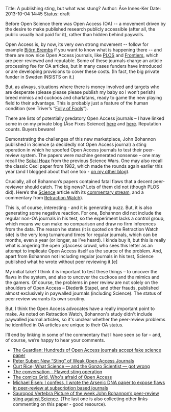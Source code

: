 ﻿Title: A publishing sting, but what was stung?
Author: Åse Innes-Ker
Date: 2013-10-04 14:45
Status: draft


Before Open Science there was Open Access (OA) -- a movement driven by the
desire to make published research publicly accessible (after all, the public
usually had paid for it), rather than hidden behind paywalls.

Open Access is, by now, its very own strong movement -- follow for example [Björn
Brembs](http://bjoern.brembs.net/) if you want to know what is happening there -- and 
there are now nice Open Access journals, like [PLOS](http://www.plos.org/) and
[Frontiers](http://www.frontiersin.org/), which are
peer-reviewed and reputable. Some of these journals charge an article
processing fee for OA articles, but in many cases funders have introduced or
are developing provisions to cover these costs. (In fact, the big private
funder in Sweden INSISTS on it.)

But, as always, situations where there is money involved and targets who are
desperate (please please please publish my baby so I won’t perish) breed mimics
and cuckoos and charlatans, ready to game the new playing field to their
advantage.  This is probably just a feature of the human condition (see
Triver’s “[Folly of Fools](http://www.amazon.com/The-Folly-Fools-Deceit-Self-Deception/dp/B008PGKA56)”).

There are lists of potentially predatory Open Access journals – I have linked
some in on my private blog (Åse Fixes Science)
[here](http://asefixesscience.wordpress.com/2013/04/14/open-access-watch-out-list/)
and
[here](http://asefixesscience.wordpress.com/2013/05/12/more-on-predatory-open-access/).
Reputation counts.  Buyers beware!

Demonstrating the challenges of this new marketplace, John Bohannon published
in Science (a decidedly not Open Access journal) a sting operation in which he
spoofed Open Access journals to test their peer-review system. The papers were
machine generated nonsense – one may recall the [Sokal Hoax](http://en.wikipedia.org/wiki/Sokal_affair) from the previous
Science Wars.  One may also recall the classic Ceci paper from 1982, which made
the rounds again earlier this year (and I blogged about that one too - [on my
other blog](http://asehelene.wordpress.com/2013/05/31/music-social-proof-appeal-and-peer-review/)).

Crucially, all of Bohannon’s papers contained fatal flaws that a decent
peer-reviewer should catch. The big news? Lots of them did not (though PLOS
did). Here’s the [Science](http://www.sciencemag.org/content/342/6154/60) article with
its [commentary stream](http://comments.sciencemag.org/content/10.1126/science.342.6154.60),
and a commentary from [Retraction Watch](http://retractionwatch.wordpress.com/2013/10/03/science-reporter-spoofs-hundreds-of-journals-with-a-fake-paper/)).

This is, of course, interesting - and it is generating buzz.  But, it is also
generating some negative reaction. For one, Bohannon did not include the
regular non-OA journals in his test, so the experiment lacks a control group,
which means we can make no comparison and draw no firm inferences from the
data. The reason he states (it is quoted on the Retraction Watch site) is the
very long turnaround times for regular journals, which can be months, even a
year (or longer, as I’ve heard). I kinda buy it, but this is really what is
angering the open [d]access crowd, who sees this letter as an attempt to
implicate Open Access itself as the source of the problem. And, apart from
Bohannon not including regular journals in his test, Science published what he
wrote without peer reviewing it.[e]

My initial take? I think it is important to test these things – to uncover the
flaws in the system, and also to uncover the cuckoos and the mimics and the
gamers. Of course, the problems in peer review are not solely on the shoulders
of Open Access – Diederik Stapel, and other frauds, published almost
exclusively in paywalled journals (including Science).  The status of peer
review warrants its own scrutiny.

But, I think the Open Access advocates have a really important point to make.
As noted on Retraction Watch, Bohannon's study didn't include paywalled journal
articles, so it's unclear whether the peer-review problems he identified in OA
articles are unique to their OA status.

I’ll end by linking in some of the commentary that I have seen so far – and, of
course, we’re happy to hear your comments.

* [The Guardian: Hundreds of Open Access journals accept fake science paper](http://www.theguardian.com/higher-education-network/2013/oct/04/open-access-journals-fake-paper)
* [Peter Suber: New “Sting” of Weak Open-Access Journals](https://plus.google.com/109377556796183035206/posts/CRHeCAtQqGq)
* [Curt Rice; What Science — and the Gonzo Scientist — got wrong](http://curt-rice.com/2013/10/04/what-science-and-the-gonzo-scientist-got-wrong-open-access-will-make-research-better/)
* [The conversation - Flawed sting operation](http://theconversation.com/flawed-sting-operation-singles-out-open-access-journals-18846)
* [The comics Grid, Who's afraid of Open Access](http://blog.comicsgrid.com/2013/10/whos-afraid-open-access/)
* [Michael Eisen: I confess, I wrote the Arsenic DNA paper to expose flaws in peer-review at subscription based journals](http://www.michaeleisen.org/blog/?p=1439)
* [Sauropod Vertebra Picture of the week John Bohannon’s peer-review sting against Science](http://svpow.com/2013/10/03/john-bohannons-peer-review-sting-against-science/). (The last one is also collecting other links commenting on this paper - good resource).

